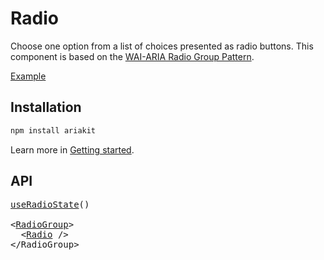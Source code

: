 # Radio

<p data-description>
  Choose one option from a list of choices presented as radio buttons. This component is based on the <a href="https://www.w3.org/WAI/ARIA/apg/patterns/radiobutton/">WAI-ARIA Radio Group Pattern</a>.
</p>

<a href="./__examples__/radio/index.tsx" data-playground>Example</a>

## Installation

```sh
npm install ariakit
```

Learn more in [Getting started](/guide/getting-started).

## API

<pre data-api>
<a href="/api-reference/radio-state">useRadioState</a>()

&lt;<a href="/api-reference/radio">RadioGroup</a>&gt;
  &lt;<a href="/api-reference/radio">Radio</a> /&gt;
&lt;/RadioGroup&gt;
</pre>
